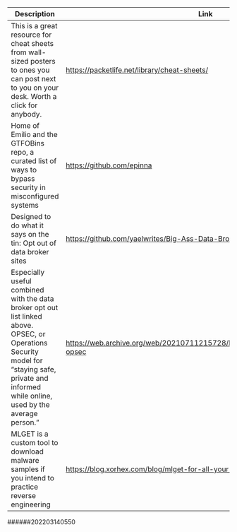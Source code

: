 Description | Link
------------ | ------------
This is a great resource for cheat sheets from wall-sized posters to ones you can post next to you on your desk. Worth a click for anybody.| https://packetlife.net/library/cheat-sheets/
Home of Emilio and the GTFOBins repo, a curated list of ways to bypass security in misconfigured systems | https://github.com/epinna
Designed to do what it says on the tin: Opt out of data broker sites | https://github.com/yaelwrites/Big-Ass-Data-Broker-Opt-Out-List
Especially useful combined with the data broker opt out list linked above. OPSEC, or Operations Security model for “staying safe, private and informed while online, used by the average person.” | https://web.archive.org/web/20210711215728/https://github.com/devbret/online-opsec
MLGET is a custom tool to download malware samples if you intend to practice reverse engineering | https://blog.xorhex.com/blog/mlget-for-all-your-malware-download-needs/
######202203140550
